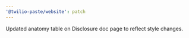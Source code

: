 ```yaml
---
'@twilio-paste/website': patch
---
```


Updated anatomy table on Disclosure doc page to reflect style changes.
